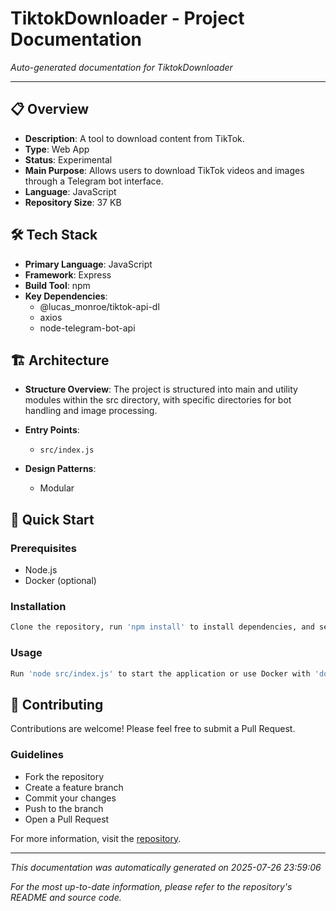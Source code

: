 # TiktokDownloader - Project Documentation

*Auto-generated documentation for TiktokDownloader*

---

## 📋 Overview

- **Description**: A tool to download content from TikTok.
- **Type**: Web App
- **Status**: Experimental
- **Main Purpose**: Allows users to download TikTok videos and images through a Telegram bot interface.
- **Language**: JavaScript
- **Repository Size**: 37 KB

## 🛠 Tech Stack

- **Primary Language**: JavaScript
- **Framework**: Express
- **Build Tool**: npm
- **Key Dependencies**:
  - @lucas_monroe/tiktok-api-dl
  - axios
  - node-telegram-bot-api

## 🏗 Architecture

- **Structure Overview**: The project is structured into main and utility modules within the src directory, with specific directories for bot handling and image processing.

- **Entry Points**:
  - `src/index.js`

- **Design Patterns**:
  - Modular

## 🚀 Quick Start

### Prerequisites
- Node.js
- Docker (optional)

### Installation
```bash
Clone the repository, run 'npm install' to install dependencies, and set up the .env file based on the .env.example.
```

### Usage
```bash
Run 'node src/index.js' to start the application or use Docker with 'docker-compose up' to build and run the container.
```

## 🤝 Contributing

Contributions are welcome! Please feel free to submit a Pull Request.

### Guidelines
- Fork the repository
- Create a feature branch
- Commit your changes
- Push to the branch
- Open a Pull Request

For more information, visit the [repository](https://github.com/Cannass/TiktokDownloader).

---

*This documentation was automatically generated on 2025-07-26 23:59:06*

*For the most up-to-date information, please refer to the repository's README and source code.*